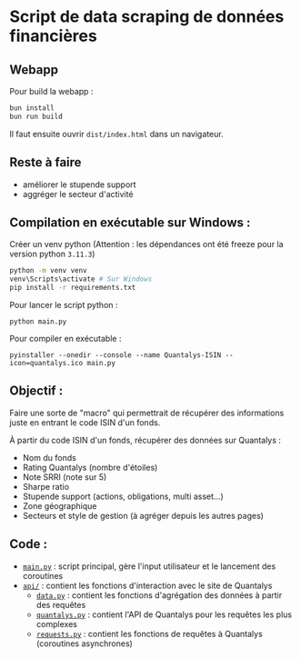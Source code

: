 # Script de data scraping de données financières

## Webapp

Pour build la webapp :

```bash
bun install
bun run build
```

Il faut ensuite ouvrir `dist/index.html` dans un navigateur.

## Reste à faire

- améliorer le stupende support
- aggréger le secteur d'activité

## Compilation en exécutable sur Windows :

Créer un venv python (Attention : les dépendances ont été freeze pour la version python `3.11.3`)

```bash
python -m venv venv
venv\Scripts\activate # Sur Windows
pip install -r requirements.txt
```

Pour lancer le script python :

```
python main.py
```

Pour compiler en exécutable :

```
pyinstaller --onedir --console --name Quantalys-ISIN --icon=quantalys.ico main.py
```

## Objectif :

Faire une sorte de "macro" qui permettrait de récupérer des informations juste en entrant le code ISIN d'un fonds.

À partir du code ISIN d'un fonds, récupérer des données sur Quantalys :

- Nom du fonds
- Rating Quantalys (nombre d'étoiles)
- Note SRRI (note sur 5)
- Sharpe ratio
- Stupende support (actions, obligations, multi asset...)
- Zone géographique
- Secteurs et style de gestion (à agréger depuis les autres pages)

## Code :

- [`main.py`](/main.py) : script principal, gère l'input utilisateur et le lancement des coroutines
- [`api/`](/api/) : contient les fonctions d'interaction avec le site de Quantalys
  - [`data.py`](/api/data.py) : contient les fonctions d'agrégation des données à partir des requêtes
  - [`quantalys.py`](/quantalys.py) : contient l'API de Quantalys pour les requêtes les plus complexes
  - [`requests.py`](/requests.py) : contient les fonctions de requêtes à Quantalys (coroutines asynchrones)
